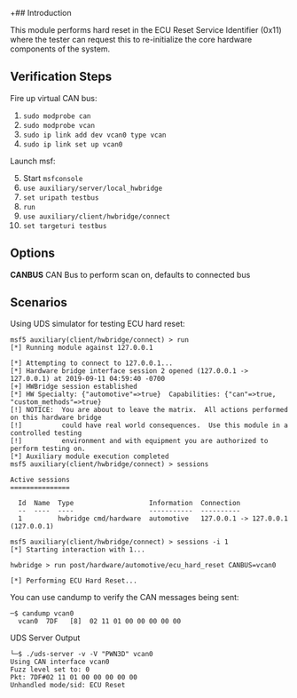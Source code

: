 +## Introduction

This module performs hard reset in the ECU Reset Service Identifier (0x11) where the tester can request this to re-initialize the core hardware components of the system.

## Verification Steps

Fire up virtual CAN bus:

1. `sudo modprobe can`
2. `sudo modprobe vcan`
3. `sudo ip link add dev vcan0 type vcan`
4. `sudo ip link set up vcan0`

Launch msf:

5. Start `msfconsole`
6. `use auxiliary/server/local_hwbridge`
7. `set uripath testbus`
8. `run`
9. `use auxiliary/client/hwbridge/connect`
10. `set targeturi testbus`

## Options

**CANBUS**
CAN Bus to perform scan on, defaults to connected bus

## Scenarios
Using UDS simulator for testing ECU hard reset:

```
msf5 auxiliary(client/hwbridge/connect) > run
[*] Running module against 127.0.0.1

[*] Attempting to connect to 127.0.0.1...
[*] Hardware bridge interface session 2 opened (127.0.0.1 -> 127.0.0.1) at 2019-09-11 04:59:40 -0700
[+] HWBridge session established
[*] HW Specialty: {"automotive"=>true}  Capabilities: {"can"=>true, "custom_methods"=>true}
[!] NOTICE:  You are about to leave the matrix.  All actions performed on this hardware bridge
[!]          could have real world consequences.  Use this module in a controlled testing
[!]          environment and with equipment you are authorized to perform testing on.
[*] Auxiliary module execution completed
msf5 auxiliary(client/hwbridge/connect) > sessions

Active sessions
===============

  Id  Name  Type                   Information  Connection
  --  ----  ----                   -----------  ----------
  1         hwbridge cmd/hardware  automotive   127.0.0.1 -> 127.0.0.1 (127.0.0.1)

msf5 auxiliary(client/hwbridge/connect) > sessions -i 1
[*] Starting interaction with 1...

hwbridge > run post/hardware/automotive/ecu_hard_reset CANBUS=vcan0

[*] Performing ECU Hard Reset...

```

You can use candump to verify the CAN messages being sent:

```
─$ candump vcan0          
  vcan0  7DF   [8]  02 11 01 00 00 00 00 00
```

UDS Server Output
```
└─$ ./uds-server -v -V "PWN3D" vcan0            
Using CAN interface vcan0
Fuzz level set to: 0
Pkt: 7DF#02 11 01 00 00 00 00 00 
Unhandled mode/sid: ECU Reset
```
